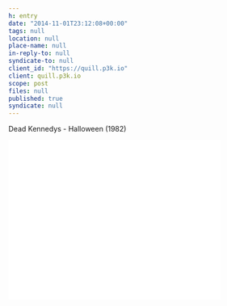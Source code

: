 ```yaml
---
h: entry
date: "2014-11-01T23:12:08+00:00"
tags: null
location: null
place-name: null
in-reply-to: null
syndicate-to: null
client_id: "https://quill.p3k.io"
client: quill.p3k.io
scope: post
files: null
published: true
syndicate: null
---
```

Dead Kennedys - Halloween (1982)

<div class="flex-video"><iframe width="420" height="315" src="//www.youtube.com/embed/kiySknl9zs0" frameborder="0" allowfullscreen></iframe></div>